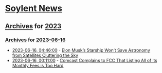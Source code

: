 # [Soylent News](../../../README.md)

## [Archives](../../index.md) for [2023](../index.md)

### [Archives](../../index.md) for [2023-06-16](index.md)

* [2023-06-16, 04:46:00](https://soylentnews.org/article.pl?sid=23/06/15/0221237&from=rss) - [Elon Musk’s Starship Won’t Save Astronomy from Satellites Cluttering the Sky](https://soylentnews.org/article.pl?sid=23/06/15/0221237&from=rss)
* [2023-06-16, 00:11:00](https://soylentnews.org/article.pl?sid=23/06/15/0032258&from=rss) - [Comcast Complains to FCC That Listing All of its Monthly Fees is Too Hard](https://soylentnews.org/article.pl?sid=23/06/15/0032258&from=rss)
